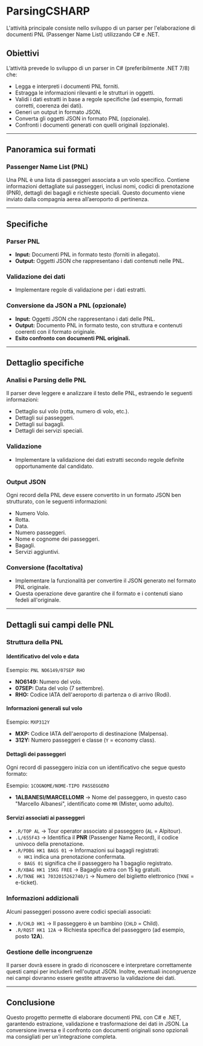 # ParsingCSHARP

L'attività principale consiste nello sviluppo di un parser per l'elaborazione di documenti PNL (Passenger Name List) utilizzando C# e .NET.

## **Obiettivi**

L’attività prevede lo sviluppo di un parser in C# (preferibilmente .NET 7/8) che:

- Legga e interpreti i documenti PNL forniti.
- Estragga le informazioni rilevanti e le strutturi in oggetti.
- Validi i dati estratti in base a regole specifiche (ad esempio, formati corretti, coerenza dei dati).
- Generi un output in formato JSON.
- Converta gli oggetti JSON in formato PNL (opzionale).
- Confronti i documenti generati con quelli originali (opzionale).

---

## **Panoramica sui formati**

### **Passenger Name List (PNL)**

Una PNL è una lista di passeggeri associata a un volo specifico. Contiene informazioni dettagliate sui passeggeri, inclusi nomi, codici di prenotazione (PNR), dettagli dei bagagli e richieste speciali. Questo documento viene inviato dalla compagnia aerea all’aeroporto di pertinenza.

---

## **Specifiche**

### **Parser PNL**

- **Input:** Documenti PNL in formato testo (forniti in allegato).
- **Output:** Oggetti JSON che rappresentano i dati contenuti nelle PNL.

### **Validazione dei dati**

- Implementare regole di validazione per i dati estratti.

### **Conversione da JSON a PNL (opzionale)**

- **Input:** Oggetti JSON che rappresentano i dati delle PNL.
- **Output:** Documento PNL in formato testo, con struttura e contenuti coerenti con il formato originale.
- **Esito confronto con documenti PNL originali.**

---

## **Dettaglio specifiche**

### **Analisi e Parsing delle PNL**

Il parser deve leggere e analizzare il testo delle PNL, estraendo le seguenti informazioni:

- Dettaglio sul volo (rotta, numero di volo, etc.).
- Dettagli sui passeggeri.
- Dettagli sui bagagli.
- Dettagli dei servizi speciali.

### **Validazione**

- Implementare la validazione dei dati estratti secondo regole definite opportunamente dal candidato.

### **Output JSON**

Ogni record della PNL deve essere convertito in un formato JSON ben strutturato, con le seguenti informazioni:

- Numero Volo.
- Rotta.
- Data.
- Numero passeggeri.
- Nome e cognome dei passeggeri.
- Bagagli.
- Servizi aggiuntivi.

### **Conversione (facoltativa)**

- Implementare la funzionalità per convertire il JSON generato nel formato PNL originale.
- Questa operazione deve garantire che il formato e i contenuti siano fedeli all'originale.

---

## **Dettagli sui campi delle PNL**

### **Struttura della PNL**

#### **Identificativo del volo e data**

Esempio: `PNL NO6149/07SEP RHO`

- **NO6149:** Numero del volo.
- **07SEP:** Data del volo (7 settembre).
- **RHO:** Codice IATA dell'aeroporto di partenza o di arrivo (Rodi).

#### **Informazioni generali sul volo**

Esempio: `MXP312Y`

- **MXP:** Codice IATA dell'aeroporto di destinazione (Malpensa).
- **312Y:** Numero passeggeri e classe (`Y` = economy class).

#### **Dettagli dei passeggeri**

Ogni record di passeggero inizia con un identificativo che segue questo formato:

Esempio: `1COGNOME/NOME-TIPO PASSEGGERO`

- **1ALBANESI/MARCELLOMR** → Nome del passeggero, in questo caso "Marcello Albanesi", identificato come `MR` (Mister, uomo adulto).

#### **Servizi associati ai passeggeri**

- `.R/TOP AL` → Tour operator associato al passeggero (`AL` = Alpitour).
- `.L/655F43` → Identifica il **PNR** (Passenger Name Record), il codice univoco della prenotazione.
- `.R/PDBG HK1 BAGS 01` → Informazioni sui bagagli registrati:
  - `HK1` indica una prenotazione confermata.
  - `BAGS 01` significa che il passeggero ha 1 bagaglio registrato.
- `.R/XBAG HK1 15KG FREE` → Bagaglio extra con 15 kg gratuiti.
- `.R/TKNE HK1 7032015262740/1` → Numero del biglietto elettronico (`TKNE` = e-ticket).

### **Informazioni addizionali**

Alcuni passeggeri possono avere codici speciali associati:

- `.R/CHLD HK1` → Il passeggero è un bambino (`CHLD` = Child).
- `.R/RQST HK1 12A` → Richiesta specifica del passeggero (ad esempio, posto **12A**).

### **Gestione delle incongruenze**

Il parser dovrà essere in grado di riconoscere e interpretare correttamente questi campi per includerli nell'output JSON. Inoltre, eventuali incongruenze nei campi dovranno essere gestite attraverso la validazione dei dati.

---

## **Conclusione**

Questo progetto permette di elaborare documenti PNL con C# e .NET, garantendo estrazione, validazione e trasformazione dei dati in JSON. La conversione inversa e il confronto con documenti originali sono opzionali ma consigliati per un'integrazione completa.
